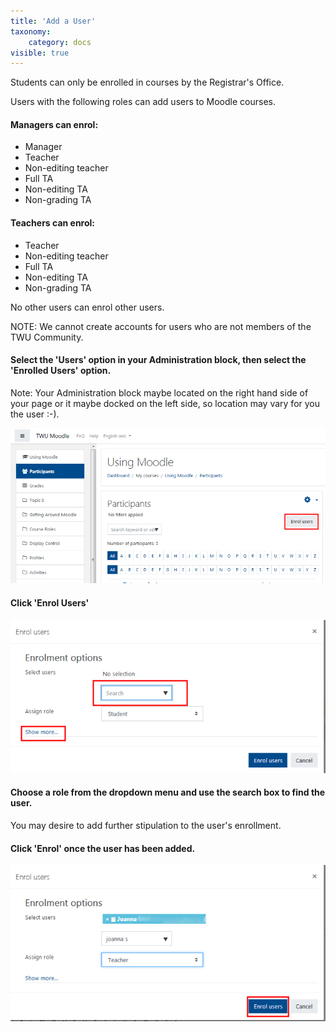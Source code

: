 ```yaml
---
title: 'Add a User'
taxonomy:
    category: docs
visible: true
---
```


Students can only be enrolled in courses by the Registrar's Office.

Users with the following roles can add users to Moodle courses.

#### Managers can enrol:

* Manager
* Teacher
* Non-editing teacher
* Full TA
* Non-editing TA
* Non-grading TA

#### Teachers can enrol:

* Teacher
* Non-editing teacher
* Full TA
* Non-editing TA
* Non-grading TA

No other users can enrol other users.

NOTE: We cannot create accounts for users who are not members of the TWU Community.

#### Select the 'Users' option in your Administration block, then select the 'Enrolled Users' option.

Note: Your Administration block maybe located on the right hand side of your page or it maybe docked on the left side, so location may vary for you the user :-\).

![](adding-a-user-1.png)

#### Click 'Enrol Users'

![](adding-a-user-2.png)

#### Choose a role from the dropdown menu and use the search box to find the user.

You may desire to add further stipulation to the user's enrollment.

#### Click 'Enrol' once the user has been added.

![](adding-a-user-3.png)
